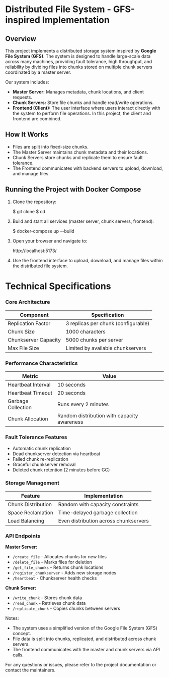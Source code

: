 # Distributed File System - GFS-inspired Implementation

## Overview

This project implements a distributed storage system inspired by **Google File System (GFS)**. The system is designed to handle large-scale data across many machines, providing fault tolerance, high throughput, and reliability by dividing files into chunks stored on multiple chunk servers coordinated by a master server.

Our system includes:

- **Master Server:** Manages metadata, chunk locations, and client requests.
- **Chunk Servers:** Store file chunks and handle read/write operations.
- **Frontend (Client):** The user interface where users interact directly with the system to perform file operations. In this project, the client and frontend are combined.

## How It Works

- Files are split into fixed-size chunks.
- The Master Server maintains chunk metadata and their locations.
- Chunk Servers store chunks and replicate them to ensure fault tolerance.
- The Frontend communicates with backend servers to upload, download, and manage files.

## Running the Project with Docker Compose

1. Clone the repository:

   $ git clone <repository-url>
   $ cd <repository-folder>

2. Build and start all services (master server, chunk servers, frontend):

   $ docker-compose up --build

3. Open your browser and navigate to:

   http://localhost:5173/

4. Use the frontend interface to upload, download, and manage files within the distributed file system.



# Technical Specifications

### Core Architecture
| Component          | Specification                          |
|--------------------|----------------------------------------|
| Replication Factor | 3 replicas per chunk (configurable)    |
| Chunk Size         | 1000 characters                        |
| Chunkserver Capacity | 5000 chunks per server               |
| Max File Size      | Limited by available chunkservers      |

### Performance Characteristics
| Metric             | Value                                  |
|--------------------|----------------------------------------|
| Heartbeat Interval | 10 seconds                             |
| Heartbeat Timeout  | 20 seconds                             |
| Garbage Collection | Runs every 2 minutes                   |
| Chunk Allocation   | Random distribution with capacity awareness |

### Fault Tolerance Features
- Automatic chunk replication
- Dead chunkserver detection via heartbeat
- Failed chunk re-replication
- Graceful chunkserver removal
- Deleted chunk retention (2 minutes before GC)

### Storage Management
| Feature            | Implementation                         |
|--------------------|----------------------------------------|
| Chunk Distribution | Random with capacity constraints       |
| Space Reclamation  | Time-delayed garbage collection        |
| Load Balancing     | Even distribution across chunkservers  |

### API Endpoints
**Master Server:**
- `/create_file` - Allocates chunks for new files
- `/delete_file` - Marks files for deletion
- `/get_file_chunks` - Returns chunk locations
- `/register_chunkserver` - Adds new storage nodes
- `/heartbeat` - Chunkserver health checks

**Chunk Server:**
- `/write_chunk` - Stores chunk data
- `/read_chunk` - Retrieves chunk data
- `/replicate_chunk` - Copies chunks between servers

Notes:

- The system uses a simplified version of the Google File System (GFS) concept.
- File data is split into chunks, replicated, and distributed across chunk servers.
- The frontend communicates with the master and chunk servers via API calls.

For any questions or issues, please refer to the project documentation or contact the maintainers.


